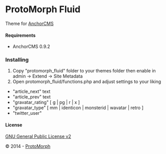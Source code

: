 ProtoMorph Fluid
======================

Theme for [AnchorCMS][2]

#### Requirements

- AnchorCMS 0.9.2

### Installing

1. Copy "protomorph_fluid" folder to your themes folder then enable in admin -> Extend -> Site Metadata
2. Open protomorph_fluid/functions.php and adjust settings to your liking
 - "article_next" text
 - "article_prev" text
 - "gravatar_rating" [ g | pg | r | x ]
 - "gravatar_type" [ mm | identicon | monsterid | wavatar | retro ]
 - "twitter_user"

#### License

[GNU General Public License v2][3]

© 2014 - [ProtoMorph][1]

[1]: http://protomorph.tk/
[2]: http://anchorcms.com/
[3]: http://opensource.org/licenses/GPL-2.0
